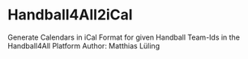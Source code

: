 # Handball4All2iCal
Generate Calendars in iCal Format for given Handball Team-Ids in the Handball4All Platform
Author: Matthias Lüling
